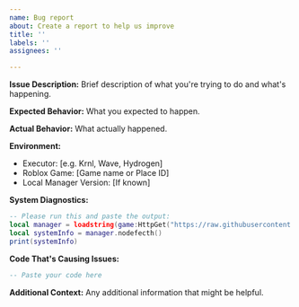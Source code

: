 ```yaml
---
name: Bug report
about: Create a report to help us improve
title: ''
labels: ''
assignees: ''

---
```


**Issue Description:**
Brief description of what you're trying to do and what's happening.

**Expected Behavior:**
What you expected to happen.

**Actual Behavior:**
What actually happened.

**Environment:**
- Executor: [e.g. Krnl, Wave, Hydrogen]
- Roblox Game: [Game name or Place ID]
- Local Manager Version: [If known]

**System Diagnostics:**
```lua
-- Please run this and paste the output:
local manager = loadstring(game:HttpGet("https://raw.githubusercontent.com/displaynameroblox/local-manager-library/main/localmaner.lua"))()
local systemInfo = manager.nodefecth()
print(systemInfo)
```

**Code That's Causing Issues:**
```lua
-- Paste your code here
```

**Additional Context:**
Any additional information that might be helpful.
